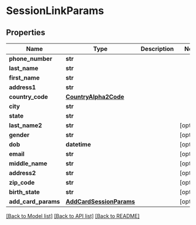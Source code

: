 # SessionLinkParams


## Properties
Name | Type | Description | Notes
------------ | ------------- | ------------- | -------------
**phone_number** | **str** |  | 
**last_name** | **str** |  | 
**first_name** | **str** |  | 
**address1** | **str** |  | 
**country_code** | [**CountryAlpha2Code**](CountryAlpha2Code.md) |  | 
**city** | **str** |  | 
**state** | **str** |  | 
**last_name2** | **str** |  | [optional] 
**gender** | **str** |  | [optional] 
**dob** | **datetime** |  | [optional] 
**email** | **str** |  | [optional] 
**middle_name** | **str** |  | [optional] 
**address2** | **str** |  | [optional] 
**zip_code** | **str** |  | [optional] 
**birth_state** | **str** |  | [optional] 
**add_card_params** | [**AddCardSessionParams**](AddCardSessionParams.md) |  | [optional] 

[[Back to Model list]](../README.md#documentation-for-models) [[Back to API list]](../README.md#documentation-for-api-endpoints) [[Back to README]](../README.md)


